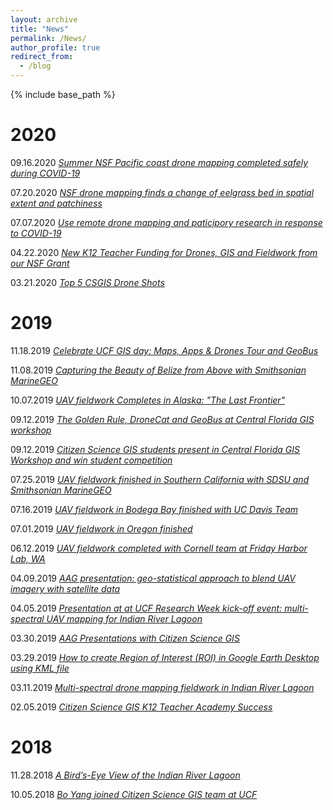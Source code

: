 ```yaml
---
layout: archive
title: "News"
permalink: /News/
author_profile: true
redirect_from:
  - /blog
---
```


{% include base_path %}

2020
======
09.16.2020 [*Summer NSF Pacific coast drone mapping completed safely during COVID-19*](https://www.citizensciencegis.org/blog/summer-nsf-pacific-coast-drone-mapping-completed-safely-during-covid-19)

07.20.2020 [*NSF drone mapping finds a change of eelgrass bed in spatial extent and patchiness*](https://www.citizensciencegis.org/blog/eelresults20)

07.07.2020 [*Use remote drone mapping and paticipory research in response to COVID-19*](https://www.citizensciencegis.org/blog/dronecovid19)

04.22.2020 [*New K12 Teacher Funding for Drones, GIS and Fieldwork from our NSF Grant*](https://www.citizensciencegis.org/blog/new-teacher-funding-for-drones-gis-and-fieldwork-from-our-nsf-grant)

03.21.2020 [*Top 5 CSGIS Drone Shots*](https://www.citizensciencegis.org/blog/top-5-csgis-drone-shots)

2019
======
11.18.2019 [*Celebrate UCF GIS day: Maps, Apps & Drones Tour and GeoBus*](https://www.citizensciencegis.org/blog/gisday19)

11.08.2019 [*Capturing the Beauty of Belize from Above with Smithsonian MarineGEO*](https://www.citizensciencegis.org/blog/capturing-the-beauty-of-belize-from-above-with-drones-to-support-science-and-discovery-with-smithsonian-marinegeo)

10.07.2019 [*UAV fieldwork Completes in Alaska: "The Last Frontier"*](https://www.citizensciencegis.org/blog/citizen-science-gis-completes-drone-work-in-alaska-the-last-frontier)

09.12.2019 [*The Golden Rule, DroneCat and GeoBus at Central Florida GIS workshop*](https://www.citizensciencegis.org/blog/dr-hawthorne-brings-drone-cat-and-geobus-to-central-florida-gis-workshop)

09.12.2019 [*Citizen Science GIS students present in Central Florida GIS Workshop and win student competition*](https://www.citizensciencegis.org/blog/kirsten-bouck-and-morgan-mcdonald-won-the-student-presentation-competition)

07.25.2019 [*UAV fieldwork finished in Southern California with SDSU and Smithsonian MarineGEO*](https://www.citizensciencegis.org/blog/ucf-drone-team-finishes-the-mapping-in-southern-california-with-sdsu)

07.16.2019 [*UAV fieldwork in Bodega Bay finished with UC Davis Team*](https://www.citizensciencegis.org/blog/ucf-drone-team-finishes-eelgrass-research-alongside-uc-davis)

07.01.2019 [*UAV fieldwork in Oregon finished*](https://www.citizensciencegis.org/blog/ucf-drone-team-finishes-eelgrass-mapping-with-team-from-oregon-state-and-cornell)

06.12.2019 [*UAV fieldwork completed with Cornell team at Friday Harbor Lab, WA*](https://www.citizensciencegis.org/blog/nsf-eelgrass-project-ucf-drone-team-finished-coastal-mapping-with-team-from-uw-and-cornell)

04.09.2019 [*AAG presentation: geo-statistical approach to blend UAV imagery with satellite data*](https://www.citizensciencegis.org/blog/researcher-at-univ-of-central-florida-is-going-to-use-geo-statistical-approach-to-blend-uav-imagery-with-satellite-data-for-monitoring-seagrass-along-west-coast)

04.05.2019 [*Presentation at at UCF Research Week kick-off event: multi-spectral UAV mapping for Indian River Lagoon*](https://www.citizensciencegis.org/blog/dr-yang-presented-the-multi-spectral-uav-mapping-in-ucf-research-week-event)

03.30.2019 [*AAG Presentations with Citizen Science GIS*](https://www.citizensciencegis.org/blog/aag-presentations-with-citizen-science-gis)

03.29.2019 [*How to create Region of Interest (ROI) in Google Earth Desktop using KML file*](https://www.citizensciencegis.org/blog/how-to-create-region-of-interest-roi-in-google-earth-desktop-using-kml-file)


03.11.2019 [*Multi-spectral drone mapping fieldwork in Indian River Lagoon*](https://www.citizensciencegis.org/blog/multi-spectral-drone-mapping-field-trip-for-indian-river-lagoon-with-citizen-science-gis-team)

02.05.2019 [*Citizen Science GIS K12 Teacher Academy Success*](https://www.citizensciencegis.org/blog/citizen-science-gis-teacher-academy-maps-apps-and-drones-training-workshop)

2018
======
11.28.2018 [*A Bird’s-Eye View of the Indian River Lagoon*](https://www.citizensciencegis.org/blog/a-birds-eye-view-of-the-indian-river-lagoon-2)

10.05.2018 [*Bo Yang joined Citizen Science GIS team at UCF*](https://www.citizensciencegis.org/blog/welcome-dr-bo-yang)

